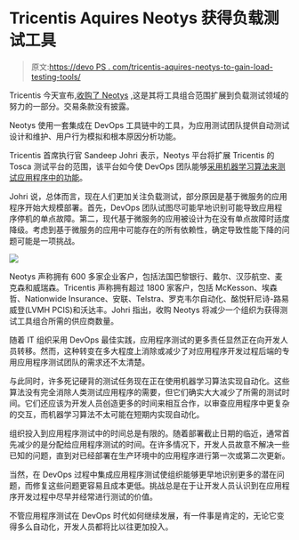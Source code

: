 # Tricentis Aquires Neotys 获得负载测试工具

> 原文:[https://devo PS . com/tricentis-aquires-neotys-to-gain-load-testing-tools/](https://devops.com/tricentis-aquires-neotys-to-gain-load-testing-tools/)

Tricentis 今天宣布,[收购了 Neotys](https://www.businesswire.com/news/home/20210330005257/en/Tricentis-Acquires-Leading-Performance-Testing-Company-Neotys) ,这是其将工具组合范围扩展到负载测试领域的努力的一部分。交易条款没有披露。

Neotys 使用一套集成在 DevOps 工具链中的工具，为应用测试团队提供自动测试设计和维护、用户行为模拟和根本原因分析功能。

Tricentis 首席执行官 Sandeep Johri 表示，Neotys 平台将扩展 Tricentis 的 Tosca 测试平台的范围，该平台如今使 DevOps 团队能够[采用机器学习算法来测试应用程序中的功能](https://devops.com/tricentis-applies-visual-ai-to-improve-application-testing/)。

Johri 说，总体而言，现在人们更加关注负载测试，部分原因是基于微服务的应用程序开始大规模部署。首先，DevOps 团队试图尽可能早地识别可能导致应用程序停机的单点故障。第二，现代基于微服务的应用被设计为在没有单点故障时适度降级。考虑到基于微服务的应用中可能存在的所有依赖性，确定导致性能下降的问题可能是一项挑战。

![](../Images/12c716bcb42397abacd51eec0465545e.png)

Neotys 声称拥有 600 多家企业客户，包括法国巴黎银行、戴尔、汉莎航空、麦克森和威瑞森。Tricentis 声称拥有超过 1800 家客户，包括 McKesson、埃森哲、Nationwide Insurance、安联、Telstra、罗克韦尔自动化、酩悦轩尼诗-路易威登(LVMH PCIS)和沃达丰。Johri 指出，收购 Neotys 将减少一个组织为获得测试工具组合所需的供应商数量。

随着 IT 组织采用 DevOps 最佳实践，应用程序测试的更多责任显然正在向开发人员转移。然而，这种转变在多大程度上消除或减少了对应用程序开发过程后端的专用应用程序测试团队的需求还不太清楚。

与此同时，许多死记硬背的测试任务现在正在使用机器学习算法实现自动化。这些算法没有完全消除人类测试应用程序的需要，但它们确实大大减少了所需的测试时间。它们还应该为开发人员创造更多的时间来相互合作，以审查应用程序中更复杂的交互，而机器学习算法不太可能在短期内实现自动化。

组织投入到应用程序测试中的时间总是有限的。随着部署截止日期的临近，通常首先减少的是分配给应用程序测试的时间。在许多情况下，开发人员故意不解决一些已知的问题，直到对已经部署在生产环境中的应用程序进行第一次或第二次更新。

当然，在 DevOps 过程中集成应用程序测试使组织能够更早地识别更多的潜在问题，而修复这些问题更容易且成本更低。挑战总是在于让开发人员认识到在应用程序开发过程中尽早并经常进行测试的价值。

不管应用程序测试在 DevOps 时代如何继续发展，有一件事是肯定的，无论它变得多么自动化，开发人员都将比以往更加投入。